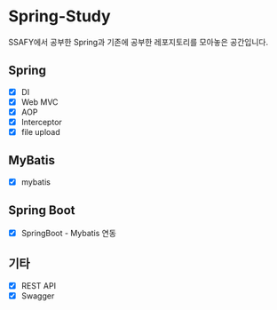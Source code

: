 # Spring-Study
SSAFY에서 공부한 Spring과 기존에 공부한 레포지토리를 모아놓은 공간입니다.

## Spring
- [x] DI
- [x] Web MVC
- [x] AOP
- [x] Interceptor 
- [x] file upload

## MyBatis
- [x] mybatis

## Spring Boot
- [x] SpringBoot - Mybatis 연동 
## 기타 
- [x] REST API 
- [x] Swagger
